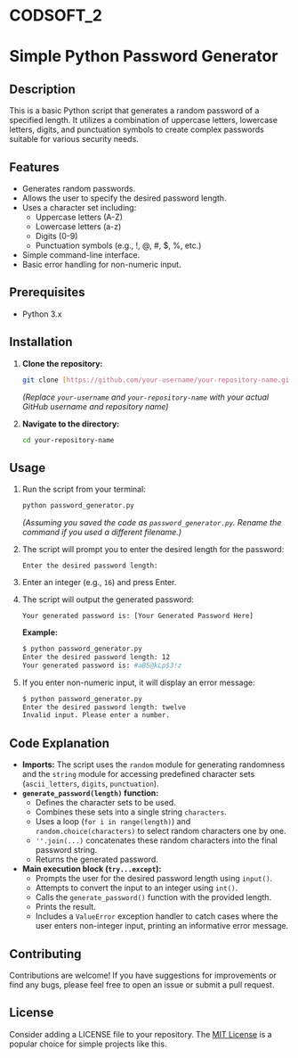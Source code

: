 # CODSOFT_2
# Simple Python Password Generator

## Description

This is a basic Python script that generates a random password of a specified length. It utilizes a combination of uppercase letters, lowercase letters, digits, and punctuation symbols to create complex passwords suitable for various security needs.

## Features

* Generates random passwords.
* Allows the user to specify the desired password length.
* Uses a character set including:
    * Uppercase letters (A-Z)
    * Lowercase letters (a-z)
    * Digits (0-9)
    * Punctuation symbols (e.g., !, @, #, $, %, etc.)
* Simple command-line interface.
* Basic error handling for non-numeric input.

## Prerequisites

* Python 3.x

## Installation

1.  **Clone the repository:**
    ```bash
    git clone [https://github.com/your-username/your-repository-name.git](https://github.com/your-username/your-repository-name.git)
    ```
    *(Replace `your-username` and `your-repository-name` with your actual GitHub username and repository name)*

2.  **Navigate to the directory:**
    ```bash
    cd your-repository-name
    ```

## Usage

1.  Run the script from your terminal:
    ```bash
    python password_generator.py
    ```
    *(Assuming you saved the code as `password_generator.py`. Rename the command if you used a different filename.)*

2.  The script will prompt you to enter the desired length for the password:
    ```
    Enter the desired password length:
    ```

3.  Enter an integer (e.g., `16`) and press Enter.

4.  The script will output the generated password:
    ```
    Your generated password is: [Your Generated Password Here]
    ```

    **Example:**
    ```bash
    $ python password_generator.py
    Enter the desired password length: 12
    Your generated password is: #aB5@kLp$3!z
    ```

5.  If you enter non-numeric input, it will display an error message:
    ```bash
    $ python password_generator.py
    Enter the desired password length: twelve
    Invalid input. Please enter a number.
    ```

## Code Explanation

* **Imports:** The script uses the `random` module for generating randomness and the `string` module for accessing predefined character sets (`ascii_letters`, `digits`, `punctuation`).
* **`generate_password(length)` function:**
    * Defines the character sets to be used.
    * Combines these sets into a single string `characters`.
    * Uses a loop (`for i in range(length)`) and `random.choice(characters)` to select random characters one by one.
    * `''.join(...)` concatenates these random characters into the final password string.
    * Returns the generated password.
* **Main execution block (`try...except`):**
    * Prompts the user for the desired password length using `input()`.
    * Attempts to convert the input to an integer using `int()`.
    * Calls the `generate_password()` function with the provided length.
    * Prints the result.
    * Includes a `ValueError` exception handler to catch cases where the user enters non-integer input, printing an informative error message.

## Contributing

Contributions are welcome! If you have suggestions for improvements or find any bugs, please feel free to open an issue or submit a pull request.

## License

Consider adding a LICENSE file to your repository. The [MIT License](https://opensource.org/licenses/MIT) is a popular choice for simple projects like this.
